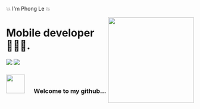 💥 I'm Phong Le 💥

<img  width="230" align="right" style="max-width:100%;" src="https://media.giphy.com/media/17b875GGvV9m9sLmNc/source.gif"/>

# Mobile developer 👨🏻‍💻. 



<a href="https://www.facebook.com/phongcozyboy"><img src="https://img.shields.io/badge/Facebook-Phong%20Le-blue"/></a> <a href="mailto:hphongug0210@gmail.com"> <img src="https://img.shields.io/badge/Gmail-hphongug0210@gmail.com-red"/></a>

<h3> <a><img width="50" src="https://media.giphy.com/media/UQ1EI1ML2ABQdbebup/source.gif" style="max-width:100%; margin-right: 20px"/> Welcome to my github...</a></h3>

